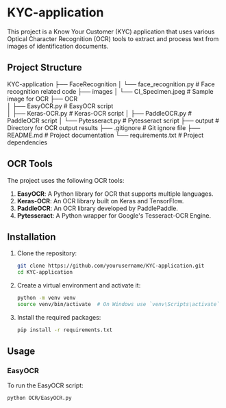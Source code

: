 # KYC-application

This project is a Know Your Customer (KYC) application that uses various Optical Character Recognition (OCR) tools to extract and process text from images of identification documents.

## Project Structure

KYC-application 
├── FaceRecognition 
│   └── face_recognition.py     # Face recognition related code 
├── images 
│   └── CI_Specimen.jpeg        # Sample image for OCR 
├── OCR  
│   ├── EasyOCR.py              # EasyOCR script   
│   ├── Keras-OCR.py            # Keras-OCR script 
│   ├── PaddleOCR.py            # PaddleOCR script 
│ 
└── Pytesseract.py              # Pytesseract script 
├── output                      # Directory for OCR output results 
├── .gitignore                  # Git ignore file 
├── README.md                   # Project documentation 
└── requirements.txt            # Project dependencies

## OCR Tools

The project uses the following OCR tools:

1. **EasyOCR**: A Python library for OCR that supports multiple languages.
2. **Keras-OCR**: An OCR library built on Keras and TensorFlow.
3. **PaddleOCR**: An OCR library developed by PaddlePaddle.
4. **Pytesseract**: A Python wrapper for Google's Tesseract-OCR Engine.

## Installation

1. Clone the repository:
    ```sh
    git clone https://github.com/yourusername/KYC-application.git
    cd KYC-application
    ```

2. Create a virtual environment and activate it:
    ```sh
    python -m venv venv
    source venv/bin/activate  # On Windows use `venv\Scripts\activate`
    ```

3. Install the required packages:
    ```sh
    pip install -r requirements.txt
    ```

## Usage

### EasyOCR

To run the EasyOCR script:
```sh
python OCR/EasyOCR.py